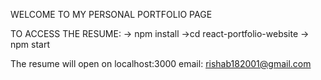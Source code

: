 WELCOME TO MY PERSONAL PORTFOLIO PAGE

TO ACCESS THE RESUME: 
-> npm install
->cd react-portfolio-website
-> npm start

The resume will open on localhost:3000
email: rishab182001@gmail.com